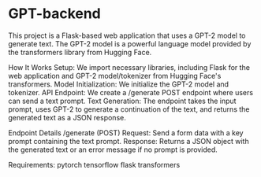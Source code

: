 # GPT-backend
This project is a Flask-based web application that uses a GPT-2 model to generate text. The GPT-2 model is a powerful language model provided by the transformers library from Hugging Face.

How It Works
Setup: We import necessary libraries, including Flask for the web application and GPT-2 model/tokenizer from Hugging Face's transformers.
Model Initialization: We initialize the GPT-2 model and tokenizer.
API Endpoint: We create a /generate POST endpoint where users can send a text prompt.
Text Generation: The endpoint takes the input prompt, uses GPT-2 to generate a continuation of the text, and returns the generated text as a JSON response.

Endpoint Details
/generate (POST)
Request: Send a form data with a key prompt containing the text prompt.
Response: Returns a JSON object with the generated text or an error message if no prompt is provided.

Requirements:
pytorch
tensorflow
flask
transformers
